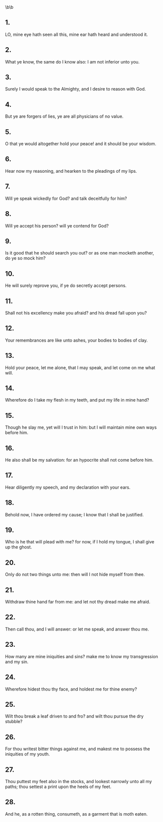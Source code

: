 \b\b
## 1.
LO, mine eye hath seen all this, mine ear hath heard and understood it.
## 2.
What ye know, the same do I know also: I am not inferior unto you.
## 3.
Surely I would speak to the Almighty, and I desire to reason with God.
## 4.
But ye are forgers of lies, ye are all physicians of no value.
## 5.
O that ye would altogether hold your peace!  and it should be your wisdom.
## 6.
Hear now my reasoning, and hearken to the pleadings of my lips.
## 7.
Will ye speak wickedly for God?  and talk deceitfully for him?
## 8.
Will ye accept his person?  will ye contend for God?
## 9.
Is it good that he should search you out?  or as one man mocketh another, do ye so mock him?
## 10.
He will surely reprove you, if ye do secretly accept persons.
## 11.
Shall not his excellency make you afraid?  and his dread fall upon you?
## 12.
Your remembrances are like unto ashes, your bodies to bodies of clay.
## 13.
Hold your peace, let me alone, that I may speak, and let come on me what will.
## 14.
Wherefore do I take my flesh in my teeth, and put my life in mine hand?
## 15.
Though he slay me, yet will I trust in him: but I will maintain mine own ways before him.
## 16.
He also shall be my salvation: for an hypocrite shall not come before him.
## 17.
Hear diligently my speech, and my declaration with your ears.
## 18.
Behold now, I have ordered my cause; I know that I shall be justified.
## 19.
Who is he that will plead with me?  for now, if I hold my tongue, I shall give up the ghost.
## 20.
Only do not two things unto me: then will I not hide myself from thee.
## 21.
Withdraw thine hand far from me: and let not thy dread make me afraid.
## 22.
Then call thou, and I will answer: or let me speak, and answer thou me.
## 23.
How many are mine iniquities and sins?  make me to know my transgression and my sin.
## 24.
Wherefore hidest thou thy face, and holdest me for thine enemy?
## 25.
Wilt thou break a leaf driven to and fro?  and wilt thou pursue the dry stubble?
## 26.
For thou writest bitter things against me, and makest me to possess the iniquities of my youth.
## 27.
Thou puttest my feet also in the stocks, and lookest narrowly unto all my paths; thou settest a print upon the heels of my feet.
## 28.
And he, as a rotten thing, consumeth, as a garment that is moth eaten.
